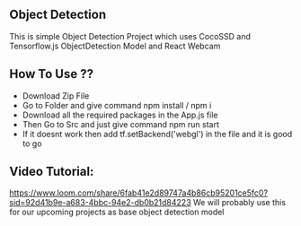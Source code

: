## Object Detection
This is simple Object Detection Project which uses CocoSSD and Tensorflow.js ObjectDetection Model and React Webcam 

## How To Use ??
- Download Zip File
- Go to Folder and give command npm install / npm i
- Download all the required packages in the App.js file
- Then Go to Src and just give command npm run start
- If it doesnt work then add tf.setBackend('webgl') in the file and it is good to go

## Video Tutorial:
https://www.loom.com/share/6fab41e2d89747a4b86cb95201ce5fc0?sid=92d41b9e-a683-4bbc-94e2-db0b21d84223
We will probably use  this for our upcoming projects as base object detection model
